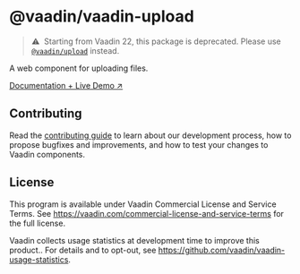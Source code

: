 # @vaadin/vaadin-upload

> ⚠️&nbsp; Starting from Vaadin 22, this package is deprecated.
> Please use [`@vaadin/upload`](https://www.npmjs.com/package/@vaadin/upload) instead.

A web component for uploading files.

[Documentation + Live Demo ↗](https://vaadin.com/docs/latest/components/upload)

## Contributing

Read the [contributing guide](https://vaadin.com/docs/latest/contributing/overview) to learn about our development process, how to propose bugfixes and improvements, and how to test your changes to Vaadin components.

## License

This program is available under Vaadin Commercial License and Service Terms.
See https://vaadin.com/commercial-license-and-service-terms for the full
license.

Vaadin collects usage statistics at development time to improve this product..
For details and to opt-out, see https://github.com/vaadin/vaadin-usage-statistics.
